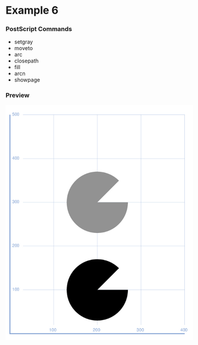 # Example 6

### PostScript Commands

  - setgray
  - moveto
  - arc
  - closepath
  - fill
  - arcn
  - showpage

### Preview
![Example 6](https://github.com/IvanSostarko/postscript-examples/blob/master/Example06/Example6.jpg)
